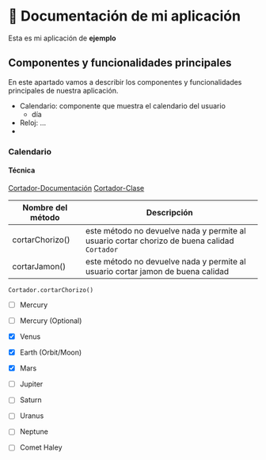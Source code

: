 # :book: Documentación de mi aplicación 
Esta es mi aplicación de __ejemplo__ 

## Componentes y funcionalidades principales

En este apartado vamos a describir los componentes y funcionalidades principales de nuestra aplicación. 

- Calendario: componente que muestra el calendario del usuario 
    - día
- Reloj: ...
- 

### Calendario

#### Técnica
[Cortador-Documentación](docs/CONTADOR.md)
[Cortador-Clase](src/Cortador.dart)

| Nombre del método | Descripción|
|-------------------|------------|
| cortarChorizo()| este método no devuelve nada y permite al usuario cortar chorizo de buena calidad `Cortador`
| cortarJamon()| este método no devuelve nada y permite al usuario cortar jamon de buena calidad

```
Cortador.cortarChorizo()
```

- [ ] Mercury 
- [ ] Mercury \(Optional)

- [x] Venus
- [x] Earth (Orbit/Moon)
- [x] Mars
- [ ] Jupiter
- [ ] Saturn
- [ ] Uranus
- [ ] Neptune
- [ ] Comet Haley
